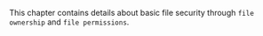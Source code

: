 This chapter contains details about basic file security through
`file ownership` and `file permissions`.

